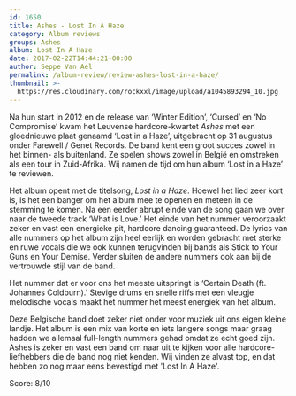 ```yaml
---
id: 1650
title: Ashes - Lost In A Haze
category: Album reviews
groups: Ashes
album: Lost In A Haze
date: 2017-02-22T14:44:21+00:00
author: Seppe Van Ael
permalink: /album-review/review-ashes-lost-in-a-haze/
thumbnail: >-
  https://res.cloudinary.com/rockxxl/image/upload/a1045893294_10.jpg
---
```

Na hun start in 2012 en de release van ‘Winter Edition’, ‘Cursed’ en ‘No Compromise’ kwam het Leuvense hardcore-kwartet _Ashes_ met een gloednieuwe plaat genaamd ‘Lost in a Haze’, uitgebracht op 31 augustus onder Farewell / Genet Records. De band kent een groot succes zowel in het binnen- als buitenland. Ze spelen shows zowel in België en omstreken als een tour in Zuid-Afrika. Wij namen de tijd om hun album ‘Lost in a Haze’ te reviewen.

Het album opent met de titelsong, _Lost in a Haze_. Hoewel het lied zeer kort is, is het een banger om het album mee te openen en meteen in de stemming te komen. Na een eerder abrupt einde van de song gaan we over naar de tweede track ‘What is Love.’ Het einde van het nummer veroorzaakt zeker en vast een energieke pit, hardcore dancing guaranteed. De lyrics van alle nummers op het album zijn heel eerlijk en worden gebracht met sterke en ruwe vocals die we ook kunnen terugvinden bij bands als Stick to Your Guns en Your Demise. Verder sluiten de andere nummers ook aan bij de vertrouwde stijl van de band.

Het nummer dat er voor ons het meeste uitspringt is ‘Certain Death (ft. Johannes Coldburn).’ Stevige drums en snelle riffs met een vleugje melodische vocals maakt het nummer het meest energiek van het album.

Deze Belgische band doet zeker niet onder voor muziek uit ons eigen kleine landje. Het album is een mix van korte en iets langere songs maar graag hadden we allemaal full-length nummers gehad omdat ze echt goed zijn. Ashes is zeker en vast een band om naar uit te kijken voor alle hardcore-liefhebbers die de band nog niet kenden. Wij vinden ze alvast top, en dat hebben zo nog maar eens bevestigd met 'Lost In A Haze'.

Score: 8/10
